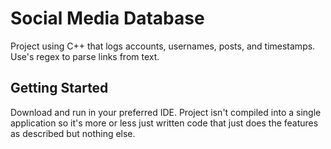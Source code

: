 # Social Media Database

Project using C++ that logs accounts, usernames, posts, and timestamps. Use's regex to parse links from text. 

## Getting Started

Download and run in your preferred IDE. Project isn't compiled into a single application so it's more or less just written code that just does the features as described but nothing else.





